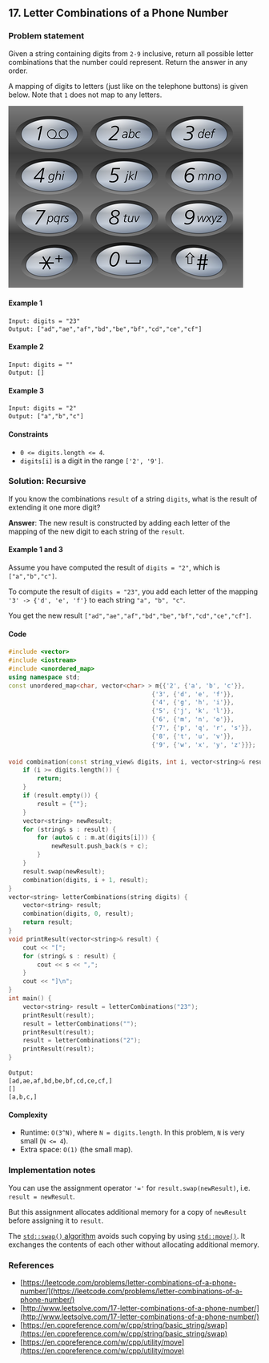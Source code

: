 ## 17. Letter Combinations of a Phone Number

### Problem statement

Given a string containing digits from `2-9` inclusive, return all possible letter combinations that the number could represent. Return the answer in any order.

A mapping of digits to letters (just like on the telephone buttons) is given below. Note that `1` does not map to any letters.

![telephone_keypad](17_Telephone_keypad2.png)


#### Example 1
```plain
Input: digits = "23"
Output: ["ad","ae","af","bd","be","bf","cd","ce","cf"]
```

#### Example 2
```plain
Input: digits = ""
Output: []
```

#### Example 3
```plain
Input: digits = "2"
Output: ["a","b","c"]
``` 

#### Constraints

* `0 <= digits.length <= 4`.
* `digits[i]` is a digit in the range `['2', '9']`.

### Solution: Recursive

If you know the combinations `result` of a string `digits`, what is the result of extending it one more digit?

**Answer**: The new result is constructed by adding each letter of the mapping of the new digit to each string of the `result`. 

#### Example 1 and 3
Assume you have computed the result of `digits = "2"`, which is `["a","b","c"]`. 

To compute the result of `digits = "23"`, you add each letter of the mapping `'3' -> {'d', 'e', 'f'}` to each string `"a", "b", "c"`. 

You get the new result `["ad","ae","af","bd","be","bf","cd","ce","cf"]`.

#### Code
```cpp
#include <vector>
#include <iostream>
#include <unordered_map>
using namespace std;
const unordered_map<char, vector<char> > m{{'2', {'a', 'b', 'c'}},
                                        {'3', {'d', 'e', 'f'}},
                                        {'4', {'g', 'h', 'i'}},
                                        {'5', {'j', 'k', 'l'}},
                                        {'6', {'m', 'n', 'o'}},
                                        {'7', {'p', 'q', 'r', 's'}},
                                        {'8', {'t', 'u', 'v'}},
                                        {'9', {'w', 'x', 'y', 'z'}}};

void combination(const string_view& digits, int i, vector<string>& result) {
    if (i >= digits.length()) {
        return;
    }
    if (result.empty()) {
        result = {""};
    }
    vector<string> newResult;
    for (string& s : result) {
        for (auto& c : m.at(digits[i])) {
            newResult.push_back(s + c);
        }
    }
    result.swap(newResult);
    combination(digits, i + 1, result);
}
vector<string> letterCombinations(string digits) {
    vector<string> result;
    combination(digits, 0, result);
    return result;
}
void printResult(vector<string>& result) {
    cout << "[";
    for (string& s : result) {
        cout << s << ",";
    }
    cout << "]\n";
}
int main() {
    vector<string> result = letterCombinations("23");
    printResult(result);
    result = letterCombinations("");
    printResult(result);
    result = letterCombinations("2");
    printResult(result);
}
```
```plain
Output:
[ad,ae,af,bd,be,bf,cd,ce,cf,]
[]
[a,b,c,]
```

#### Complexity
* Runtime: `O(3^N)`, where `N = digits.length`. In this problem, `N` is very small (`N <= 4`).
* Extra space: `O(1)` (the small map).

### Implementation notes
You can use the assignment operator `'='` for `result.swap(newResult)`, i.e. `result = newResult`. 

But this assignment allocates additional memory for a copy of `newResult` before assigning it to `result`.

The [`std::swap()` algorithm](https://en.cppreference.com/w/cpp/string/basic_string/swap) avoids such copying by using [`std::move()`](https://en.cppreference.com/w/cpp/utility/move). It exchanges the contents of each other without allocating additional memory.

### References
* [https://leetcode.com/problems/letter-combinations-of-a-phone-number/](https://leetcode.com/problems/letter-combinations-of-a-phone-number/)
* [http://www.leetsolve.com/17-letter-combinations-of-a-phone-number/](http://www.leetsolve.com/17-letter-combinations-of-a-phone-number/)
* [https://en.cppreference.com/w/cpp/string/basic_string/swap](https://en.cppreference.com/w/cpp/string/basic_string/swap)
* [https://en.cppreference.com/w/cpp/utility/move](https://en.cppreference.com/w/cpp/utility/move)